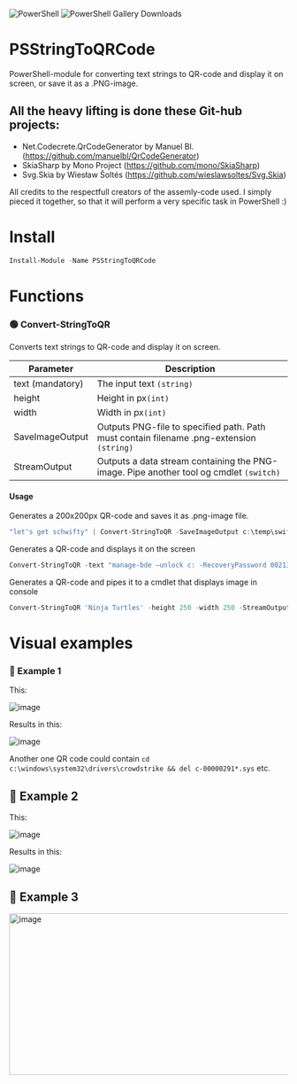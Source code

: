 ![PowerShell](https://img.shields.io/badge/PowerShell-5+-blue)
![PowerShell Gallery Downloads](https://img.shields.io/powershellgallery/dt/PSStringToQRCode)

# PSStringToQRCode
PowerShell-module for converting text strings to QR-code and display it on screen, or save it as a .PNG-image.

## All the heavy lifting is done these Git-hub projects:
* Net.Codecrete.QrCodeGenerator by Manuel Bl. (https://github.com/manuelbl/QrCodeGenerator)
* SkiaSharp by Mono Project (https://github.com/mono/SkiaSharp)
* Svg.Skia by Wiesław Šoltés (https://github.com/wieslawsoltes/Svg.Skia)

All credits to the respectfull creators of the assemly-code used.
I simply pieced it together, so that it will perform a very specific task in PowerShell :)

# Install
```PowerShell
Install-Module -Name PSStringToQRCode
```

# Functions

### 🟢 Convert-StringToQR
Converts text strings to QR-code and display it on screen.

Parameter | Description
--- | ---
text (mandatory) | The input text `(string)`
height | Height in px`(int)`
width | Width in px`(int)`
SaveImageOutput | Outputs PNG-file to specified path. Path must contain filename .png-extension `(string)`
StreamOutput | Outputs a data stream containing the PNG-image. Pipe another tool og cmdlet `(switch)`

#### Usage

Generates a 200x200px QR-code and saves it as .png-image file.
```PowerShell
"let's get schwifty" | Convert-StringToQR -SaveImageOutput c:\temp\swifty.png -height 200 -width 200
```
Generates a QR-code and displays it on the screen
```PowerShell
Convert-StringToQR -text "manage-bde –unlock c: -RecoveryPassword 002130-563959-533643-315590-484044-259380-247291-123563"
```
Generates a QR-code and pipes it to a cmdlet that displays image in console
```PowerShell
Convert-StringToQR 'Ninja Turtles' -height 250 -width 250 -StreamOutput | ConvertTo-Sixel
```

# Visual examples
### 🔵 Example 1

This:

![image](https://github.com/user-attachments/assets/dda75ae4-056f-40bc-ba7d-8dcec504dfcf)

Results in this:

![image](https://github.com/user-attachments/assets/ccaaf53b-3f1e-4e6a-8ccf-cca43af1d391)

Another one QR code could contain `cd c:\windows\system32\drivers\crowdstrike && del c-00000291*.sys` etc.


## 🔵 Example 2

This:

![image](https://github.com/user-attachments/assets/fe548635-ef8e-48e9-adad-56a89de1af7e)


Results in this:

![image](https://github.com/user-attachments/assets/4d1f91d4-7782-4338-b633-830d027d0e5f)


## 🔵 Example 3

<img width="962" height="292" alt="image" src="https://github.com/user-attachments/assets/f05d630e-81b1-481a-a542-bca9ffb9ad67" />
